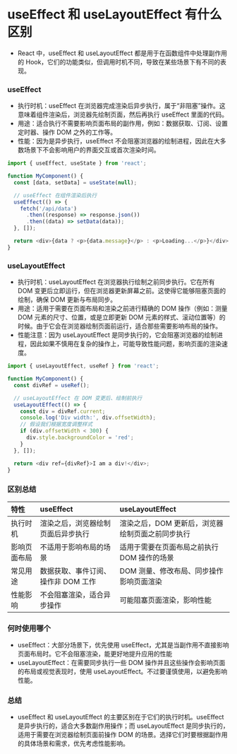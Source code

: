 # useEffect 和 useLayoutEffect 有什么区别

- React 中，useEffect 和 useLayoutEffect 都是用于在函数组件中处理副作用的 Hook，它们的功能类似，但调用时机不同，导致在某些场景下有不同的表现。

### useEffect

- 执行时机：useEffect 在浏览器完成渲染后异步执行，属于“非阻塞”操作。这意味着组件渲染后，浏览器先绘制页面，然后再执行 useEffect 里面的代码。
- 用途：适合执行不需要影响页面布局的副作用，例如：数据获取、订阅、设置定时器、操作 DOM 之外的工作等。
- 性能：因为是异步执行，useEffect 不会阻塞浏览器的绘制进程，因此在大多数场景下不会影响用户的界面交互或首次渲染时间。

```js
import { useEffect, useState } from 'react';

function MyComponent() {
  const [data, setData] = useState(null);

  // useEffect 在组件渲染后执行
  useEffect(() => {
    fetch('/api/data')
      .then((response) => response.json())
      .then((data) => setData(data));
  }, []);

  return <div>{data ? <p>{data.message}</p> : <p>Loading...</p>}</div>;
}
```

### useLayoutEffect

- 执行时机：useLayoutEffect 在浏览器执行绘制之前同步执行。它在所有 DOM 变更后立即运行，但在浏览器更新屏幕之前。这使得它能够阻塞页面的绘制，确保 DOM 更新与布局同步。
- 用途：适用于需要在页面布局和渲染之前进行精确的 DOM 操作（例如：测量 DOM 元素的尺寸、位置，或是立即更新 DOM 元素的样式、滚动位置等）的时候。由于它会在浏览器绘制页面前运行，适合那些需要影响布局的操作。
- 性能注意：因为 useLayoutEffect 是同步执行的，它会阻塞浏览器的绘制进程，因此如果不慎用在复杂的操作上，可能导致性能问题，影响页面的渲染速度。

```js
import { useLayoutEffect, useRef } from 'react';

function MyComponent() {
  const divRef = useRef();

  // useLayoutEffect 在 DOM 变更后、绘制前执行
  useLayoutEffect(() => {
    const div = divRef.current;
    console.log('Div width:', div.offsetWidth);
    // 假设我们根据宽度调整样式
    if (div.offsetWidth < 300) {
      div.style.backgroundColor = 'red';
    }
  }, []);

  return <div ref={divRef}>I am a div!</div>;
}
```

### 区别总结

| 特性         | useEffect                           | useLayoutEffect                                  |
| :----------- | :---------------------------------- | :----------------------------------------------- |
| 执行时机     | 渲染之后，浏览器绘制页面后异步执行  | 渲染之后，DOM 更新后，浏览器绘制页面之前同步执行 |
| 影响页面布局 | 不适用于影响布局的场景              | 适用于需要在页面布局之前执行 DOM 操作的场景      |
| 常见用途     | 数据获取、事件订阅、操作非 DOM 工作 | DOM 测量、修改布局、同步操作影响页面渲染         |
| 性能影响     | 不会阻塞渲染，适合异步操作          | 可能阻塞页面渲染，影响性能                       |

### 何时使用哪个

- useEffect：大部分场景下，优先使用 useEffect，尤其是当副作用不直接影响页面布局时。它不会阻塞渲染，能更好地提升应用的性能
- useLayoutEffect：在需要同步执行一些 DOM 操作并且这些操作会影响页面的布局或视觉表现时，使用 useLayoutEffect。不过要谨慎使用，以避免影响性能。

### 总结

- useEffect 和 useLayoutEffect 的主要区别在于它们的执行时机。useEffect 是异步执行的，适合大多数副作用操作；而 useLayoutEffect 是同步执行的，适用于需要在浏览器绘制页面前操作 DOM 的场景。选择它们时要根据副作用的具体场景和需求，优先考虑性能影响。
